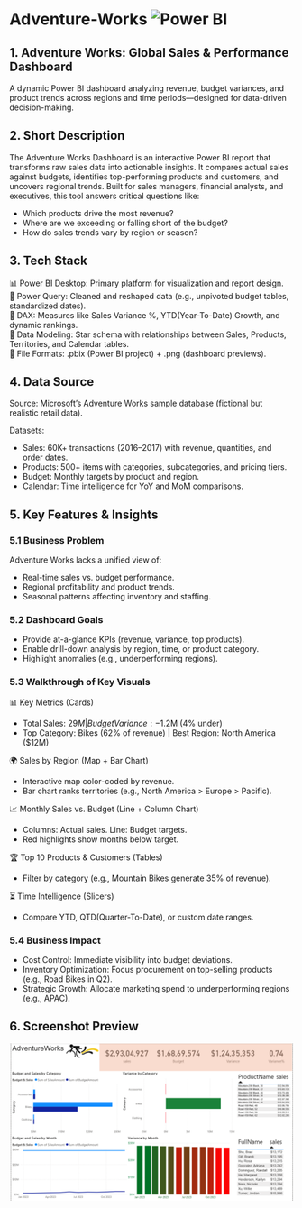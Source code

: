 # Adventure-Works   ![Power BI](https://img.shields.io/badge/Power%20BI-Data%20Viz-yellow?logo=powerbi)

## 1. Adventure Works: Global Sales & Performance Dashboard
A dynamic Power BI dashboard analyzing revenue, budget variances, and product trends across regions and time periods—designed for data-driven decision-making.

## 2. Short Description
The Adventure Works Dashboard is an interactive Power BI report that transforms raw sales data into actionable insights. It compares actual sales against budgets, identifies top-performing products and customers, and uncovers regional trends. Built for sales managers, financial analysts, and executives, this tool answers critical questions like:

  * Which products drive the most revenue?
  * Where are we exceeding or falling short of the budget?
  * How do sales trends vary by region or season?

## 3. Tech Stack
  <p>📊 Power BI Desktop: Primary platform for visualization and report design.<br> 
   🔧 Power Query: Cleaned and reshaped data (e.g., unpivoted budget tables, standardized dates).<br>
   🧮 DAX: Measures like Sales Variance %, YTD(Year-To-Date) Growth, and dynamic rankings.<br>
   🔗 Data Modeling: Star schema with relationships between Sales, Products, Territories, and Calendar tables.<br> 
   📁 File Formats: .pbix (Power BI project) + .png (dashboard previews).</p>

## 4. Data Source

Source: Microsoft’s Adventure Works sample database (fictional but realistic retail data).
  
Datasets:
  * Sales: 60K+ transactions (2016–2017) with revenue, quantities, and order dates.
  * Products: 500+ items with categories, subcategories, and pricing tiers.
  * Budget: Monthly targets by product and region.
  * Calendar: Time intelligence for YoY and MoM comparisons.

## 5. Key Features & Insights

### 5.1 Business Problem
Adventure Works lacks a unified view of:
* Real-time sales vs. budget performance.
* Regional profitability and product trends.
* Seasonal patterns affecting inventory and staffing.
        
### 5.2 Dashboard Goals
* Provide at-a-glance KPIs (revenue, variance, top products).
* Enable drill-down analysis by region, time, or product category.
* Highlight anomalies (e.g., underperforming regions).
        
### 5.3 Walkthrough of Key Visuals
📊 Key Metrics (Cards)
   * Total Sales: $29M | Budget Variance: -$1.2M (4% under)
   * Top Category: Bikes (62% of revenue) | Best Region: North America ($12M)
            
🌍 Sales by Region (Map + Bar Chart)
   * Interactive map color-coded by revenue.
   * Bar chart ranks territories (e.g., North America > Europe > Pacific).
            
📈 Monthly Sales vs. Budget (Line + Column Chart)
  * Columns: Actual sales. Line: Budget targets.
  * Red highlights show months below target.
            
🏆 Top 10 Products & Customers (Tables)
   * Filter by category (e.g., Mountain Bikes generate 35% of revenue).
            
⏳ Time Intelligence (Slicers)
   * Compare YTD, QTD(Quarter-To-Date), or custom date ranges.
          
### 5.4 Business Impact
* Cost Control: Immediate visibility into budget deviations.
* Inventory Optimization: Focus procurement on top-selling products (e.g., Road Bikes in Q2).
* Strategic Growth: Allocate marketing spend to underperforming regions (e.g., APAC).

## 6. Screenshot Preview

![Dashboard Preview](https://github.com/nitikad58/Adventure-Works/blob/607faeb91d0bd9895c6f1892e079403d9dd08758/Screenshot%20of%20Adventure%20Works.png)
